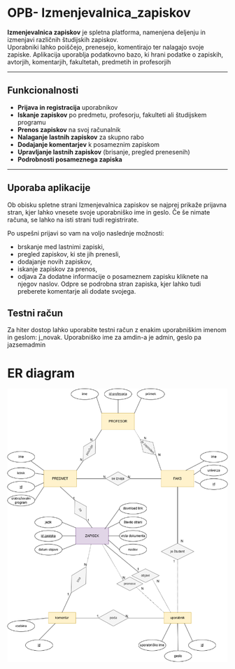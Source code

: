 # OPB- Izmenjevalnica_zapiskov

**Izmenjevalnica zapiskov** je spletna platforma, namenjena deljenju in izmenjavi različnih študijskih zapiskov.  
Uporabniki lahko poiščejo, prenesejo, komentirajo ter nalagajo svoje zapiske.
Aplikacija uporablja podatkovno bazo, ki hrani podatke o zapiskih, avtorjih, komentarjih, fakultetah, predmetih in profesorjih  

---

## Funkcionalnosti
- **Prijava in registracija** uporabnikov
- **Iskanje zapiskov** po predmetu, profesorju, fakulteti ali študijskem programu  
- **Prenos zapiskov** na svoj računalnik  
- **Nalaganje lastnih zapiskov** za skupno rabo  
- **Dodajanje komentarjev** k posameznim zapiskom  
- **Upravljanje lastnih zapiskov** (brisanje, pregled prenesenih)  
- **Podrobnosti posameznega zapiska**

---

## Uporaba aplikacije
Ob obisku spletne strani Izmenjevalnica zapiskov se najprej prikaže prijavna stran, kjer lahko vnesete svoje uporabniško ime in geslo.
Če še nimate računa, se lahko na isti strani tudi registrirate.

Po uspešni prijavi so vam na voljo naslednje možnosti:
 - brskanje med lastnimi zapiski,
 - pregled zapiskov, ki ste jih prenesli,
 - dodajanje novih zapiskov,
 - iskanje zapiskov za prenos,
 - odjava
Za dodatne informacije o posameznem zapisku kliknete na njegov naslov.
Odpre se podrobna stran zapiska, kjer lahko tudi preberete komentarje ali dodate svojega.


##  Testni račun
Za hiter dostop lahko uporabite testni račun z enakim uporabniškim imenom in geslom: j_novak.
Uporabniško ime za amdin-a je admin, geslo pa jazsemadmin


# ER diagram
![ER diagram:](projektna_zapiski.png)
